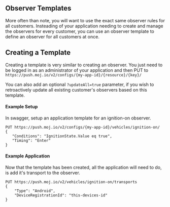 ## Observer Templates ##

More often than note, you will want to use the exact same observer rules for all customers.  Insteading of your application needing to create and manage the observers for every customer, you can use an observer template to define an observer for all customers at once.

## Creating a Template ##

Creating a template is very similar to creating an observer.  You just need to be logged in as an administrator of your application and then PUT to `https://push.moj.io/v2/configs/{my-app-id}/{resource}/{key}/`  

You can also add an optional `?updateAll=true` parameter, if you wish to retroactively update all existing customer's observers based on this template.

#### Example Setup ####

In swagger, setup an application template for an ignition-on observer.

```
PUT https://push.moj.io/v2/configs/{my-app-id}/vehicles/ignition-on/
{
   "Conditions": "IgnitionState.Value eq true",
   "Timing": "Enter"
}
```

#### Example Application ####

Now that the template has been created, all the application will need to do, is add it's transport to the observer.

```
PUT https://push.moj.io/v2/vehicles/ignition-on/transports
{
    "Type": "Android",
    "DeviceRegistrationId": "this-devices-id"   
}
```